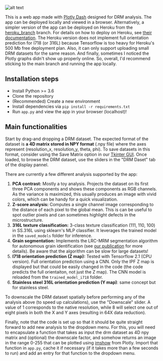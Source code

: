 ![alt text](https://raw.githubusercontent.com/MalloryWittwer/dash_drm/main/static/app_overview.jpg)

This is a web app made with [Plotly Dash](https://plotly.com/dash/) designed for DRM analysis. The app can be deployed locally and viewed in a browser. Alternatively, a simpler version of the app can be deployed on Heroku from the [heroku_branch](https://github.com/AddMELAB/dash_drm/tree/heroku_branch) branch. For details on how to deploy on Heroku, see [their documentation](https://devcenter.heroku.com/articles/getting-started-with-python). The Heroku version does not implement full orientation prediction for I718 (or 316L) because Tensorflow is too heavy for Heroku's 500 Mb free deployment plan. Also, it can only support uploading small DRM datasets for the same reason. And finally, sometimes I noticed the Plotly graphs didn't show up properly online. So, overall, I'd recommend sticking to the main branch and running the app locally.

## Installation steps

- Install Python >= 3.6
- Clone the repository
- (Recommended) Create a new environment
- Install dependencies via `pip install -r requirements.txt`
- Run `app.py` and view the app in your browser (localhost)!

## Main functionalities

Start by drag-and dropping a DRM dataset. The expected format of the dataset is **a 4D matrix stored in NPY format** (.npy file) where the axes represent (resolution_x, resolution_y, theta, phi). To save datasets in this format, consider using the Save Matrix option in our [Tkinter GUI](https://github.com/AddMELAB/pydrm_GUI). Once loaded, to browse the DRM dataset, use the sliders in the "DRM Daset" tab of the display pannel.

There are currently a few different analysis supported by the app:

1. **PCA contrast:** Mostly a toy analysis. Projects the dataset on its first three PCA components and shows these components as RGB channels. As the variance is maximized, this usually produces an image with vivid colors, which can be handy for a quick visualization.
2. **Z-score analysis:** Computes a single channel image corresponding to the distance of each pixel to the global mean. This is can be useful to spot outlier pixels and can sometimes highlight defects in the microstructure.
3. **316L texture classification:** 3-class texture classification (111, 110, 100) in SS.316L using sklearn's MLP classifier. It leverages the trained model in the `saved_models` folder for inference.
4. **Grain segmentation:** Implements the LRC-MRM segmentation algorithm for autonomous grain identification (see [our publication](https://doi.org/10.1016/j.matchar.2021.110978) for more details). Be aware that the algorithm can be slow for large datasets!
5. **I718 orientation prediction (Z map):** Tested with Tensorflow 2.1 (CPU version). Full orientation prediction using a CNN. Only the IPF Z map is displayed but that could be easily changed in the code (the code predicts the full orientaiton, not just the Z map). The CNN model is reloaded from the `trained_model_i718` folder.
6. **Stainless steel 316L orientation prediction (Y map)**: same concept but for stainless steel.

To downscale the DRM dataset spatially before performing any of the analysis above (to speed up calculations), use the "Downscale" slider. A value of 1 corresponds to the native resolution, while 8 will select one out of eight pixels in both the X and Y axes (resulting in 64X data reduction).

Finally, note that the code is set up so that it should be quite straight forward to add new analysis to the dropdown menu. For this, you will need to encapsulate a function that takes as input the drm dataset as 4D npy matrix and (optional) the downscale factor, and somehow returns an image in the range 0-255 that can be plotted using [imshow](https://plotly.com/python/imshow/) from Plotly. Import that function in `app.py`, cache it if necessary (if it takes more than a few seconds to run) and add an entry for that function to the dropdown menu.
